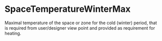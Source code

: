 SpaceTemperatureWinterMax
=========================

Maximal temperature of the space or zone for the cold (winter) period, that is required from user/designer view point and provided as requirement for heating.
